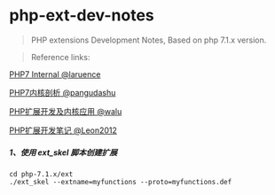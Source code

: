 # php-ext-dev-notes

>PHP extensions Development Notes, Based on php 7.1.x version.

>Reference links:

[PHP7 Internal @laruence](https://github.com/laruence/php7-internal)

[PHP7内核剖析 @pangudashu](https://github.com/pangudashu/php7-internal)

[PHP扩展开发及内核应用 @walu](http://www.cunmou.com/phpbook/index.md)

[PHP扩展开发笔记 @Leon2012](https://github.com/Leon2012/php-ext)

##### 1、使用 ext_skel 脚本创建扩展

```shell
cd php-7.1.x/ext
./ext_skel --extname=myfunctions --proto=myfunctions.def
```
